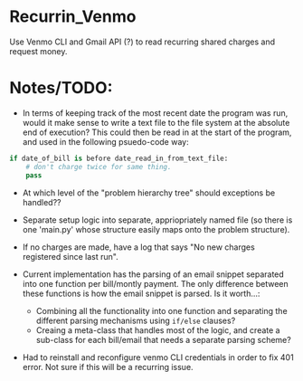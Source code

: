 # Recurrin\_Venmo
Use Venmo CLI and Gmail API (?) to read recurring shared charges and request money.

# Notes/TODO:

* In terms of keeping track of the most recent date the program was run,
would it make sense to write a text file to the file system at the absolute
end of execution? This could then be read in at the start of the program, and
used in the following psuedo-code way:

```python
if date_of_bill is before date_read_in_from_text_file:
	# don't charge twice for same thing.
	pass
```

* At which level of the "problem hierarchy tree" should exceptions be handled??

* Separate setup logic into separate, appriopriately named file (so there is one
'main.py' whose structure easily maps onto the problem structure).

* If no charges are made, have a log that says "No new charges registered since
last run".

* Current implementation has the parsing of an email snippet separated into one
function per bill/montly payment. The only difference between these functions is
how the email snippet is parsed. Is it worth...:
	* Combining all the functionality into one function and separating the
	different parsing mechanisms using `if/else` clauses?
	* Creaing a meta-class that handles most of the logic, and create a sub-class
	for each bill/email that needs a separate parsing scheme?

* Had to reinstall and reconfigure venmo CLI credentials in order to fix 401
error. Not sure if this will be a recurring issue.
